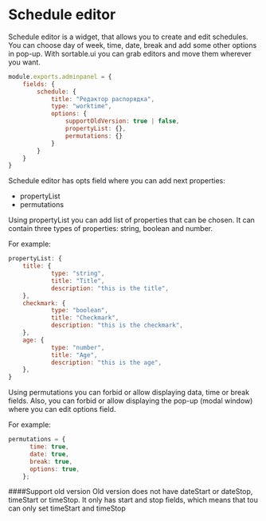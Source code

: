 # Schedule editor

Schedule editor is a widget, that allows you to create and edit schedules.
You can choose day of week, time, date, break and add some other options in 
pop-up. With sortable.ui you can grab editors and move them wherever you want.

```javascript
module.exports.adminpanel = {
    fields: {
        schedule: {
            title: "Редактор распорядка",
            type: "worktime",
            options: {
                supportOldVersion: true | false,
                propertyList: {},
                permutations: {}
            }
        }
    }
}
```

Schedule editor has opts field where you can add next properties:
+ propertyList
+ permutations

Using propertyList you can add list of properties that can be chosen.
It can contain three types of properties: string, boolean and number.

For example:
```javascript
propertyList: {
    title: {
            type: "string", 
            title: "Title",
            description: "this is the title",
    },
    checkmark: {
            type: "boolean",
            title: "Checkmark",
            description: "this is the checkmark",
    },
    age: {
            type: "number",
            title: "Age",
            description: "this is the age",
    },
}
```

Using permutations you can forbid or allow displaying data, 
time or break fields. Also, you can forbid or allow displaying
the pop-up (modal window) where you can edit options field.

For example:
```javascript
permutations = {
      time: true,
      date: true,
      break: true,
      options: true,
    };
```
####Support old version
Old version does not have dateStart or dateStop, timeStart or timeStop.
It only has start and stop fields, which means that tou can only set
timeStart and timeStop



